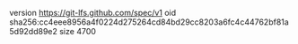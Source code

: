 version https://git-lfs.github.com/spec/v1
oid sha256:cc4eee8956a4f0224d275264cd84bd29cc8203a6fc4c44762bf81a5d92dd89e2
size 4700
